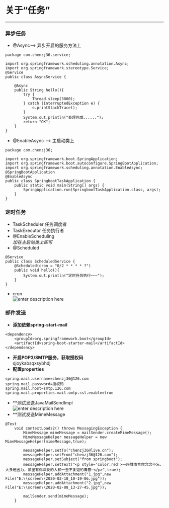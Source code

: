 # 关于“任务”

---

### 异步任务
- @Async--> 异步开启的服务方法上
```
package com.chenzj36.service;

import org.springframework.scheduling.annotation.Async;
import org.springframework.stereotype.Service;
@Service
public class AsyncService {

    @Async
    public String hello(){
        try {
            Thread.sleep(3000);
        } catch (InterruptedException e) {
            e.printStackTrace();
        }
        System.out.println("处理完成......");
        return "OK";
    }
}

```
- @EnableAsync --> 主启动类上
```
package com.chenzj36;

import org.springframework.boot.SpringApplication;
import org.springframework.boot.autoconfigure.SpringBootApplication;
import org.springframework.scheduling.annotation.EnableAsync;
@SpringBootApplication
@EnableAsync
public class SpringbootTaskApplication {
    public static void main(String[] args) {
        SpringApplication.run(SpringbootTaskApplication.class, args);
    }
}

```
### 定时任务
- TaskScheduler 任务调度者
- TaskExecutor 任务执行者
- @EnableScheduling  
*加在主启动类上即可*
- @Scheduled
```
@Service
public class ScheduledService {
    @Scheduled(cron = "0/2 * * * * ?")
    public void hello(){
        System.out.println("定时任务执行~~~");
    }
}
```
- cron   
![enter description here](https://aliyunosschenzj.oss-cn-beijing.aliyuncs.com/aliyunoss/1581313142168.png)
### 邮件发送
- **添加依赖spring-start-mail**
```
<dependency>
	<groupId>org.springframework.boot</groupId>
	<artifactId>spring-boot-starter-mail</artifactId>
</dependency>
```
- **开启POP3/SMTP服务，获取授权码**    
qjoykabsqxsybhdj
- **配置properties**
```
spring.mail.username=chenzj36@126.com
spring.mail.password=授权码
spring.mail.host=smtp.126.com
spring.mail.properties.mail.smtp.ssl.enable=true
```
- **测试发送JavaMailSendImpl  
![enter description here](https://aliyunosschenzj.oss-cn-beijing.aliyuncs.com/aliyunoss/1581257111295.png)  
- **测试发送MimeMessage  
```
@Test
    void contextLoads2() throws MessagingException {
        MimeMessage mimeMessage = mailSender.createMimeMessage();
        MimeMessageHelper messageHelper = new MimeMessageHelper(mimeMessage,true);

        messageHelper.setTo("chenzj36@live.cn");
        messageHelper.setFrom("chenzj36@126.com");
        messageHelper.setSubject("from springboot");
        messageHelper.setText("<p style='color:red'>一座城市令你念念不忘，大多是因为，那里有你深爱的人和一去不复返的青春~</p>",true);
        messageHelper.addAttachment("1.jpg",new File("E:\\screen\\2020-02-10_10-19-06.jpg"));
        messageHelper.addAttachment("2.jpg",new File("E:\\screen\\2020-02-08_13-27-45.jpg"));

        mailSender.send(mimeMessage);
    }
```
